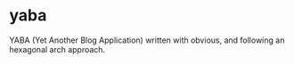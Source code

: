 yaba
====

YABA (Yet Another Blog Application) written with obvious, and following an hexagonal arch approach.
